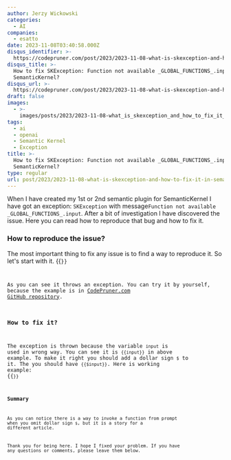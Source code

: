 ```yaml
---
author: Jerzy Wickowski
categories:
  - AI
companies:
  - esatto
date: 2023-11-08T03:40:58.000Z
disqus_identifier: >-
  https://codepruner.com/post/2023/2023-11-08-what-is-skexception-and-how-to-fix-it-in-semantickernel
disqus_title: >-
  How to fix SKException: Function not available _GLOBAL_FUNCTIONS_.input from
  SemanticKernel?
disqus_url: >-
  https://codepruner.com/post/2023/2023-11-08-what-is-skexception-and-how-to-fix-it-in-semantickernel
draft: false
images:
  - >-
    images/posts/2023/2023-11-08-what_is_skexception_and_how_to_fix_it_in_semantickernel.jpg
tags:
  - ai
  - openai
  - Semantic Kernel
  - Exception
title: >-
  How to fix SKException: Function not available _GLOBAL_FUNCTIONS_.input from
  SemanticKernel?
type: regular
url: post/2023/2023-11-08-what-is-skexception-and-how-to-fix-it-in-semantickernel
---
```


When I have created my 1st or 2nd semantic plugin for SemanticKernel I have got an exception: `SKException` with message`Function not available _GLOBAL_FUNCTIONS_.input`. After a bit of investigation I have discovered the issue. Here you can read how to reproduce that bug and how to fix it.

### How to reproduce the issue?
The most important thing to fix any issue is to find a way to reproduce it. So let's start with it. 
{{<code language="csharp" file="static/examples/CodePruner.Examples/CodePruner.Examples.AI.ExploreSemanticKernel/ExploringSemanticKernel.cs" region="throw_SKException_Function_not_available_GLOBAL_FUNCTIONS_input" >}}

As you can see it throws an exception. You can try it by yourself, because the example is in [CodePruner.com GitHub repository](https://github.com/jwickowski/codepruner.com). 


### How to fix it?
The exception is thrown because the variable `input` is used in wrong way. You can see it is `{{input}}` in above example. To make it right you should add a dollar sign `$` to it. The you should have `{{$input}}`.  Here is working example:
{{<code language="csharp" file="static/examples/CodePruner.Examples/CodePruner.Examples.AI.ExploreSemanticKernel/ExploringSemanticKernel.cs" region="fix_throw_SKException_Function_not_available_GLOBAL_FUNCTIONS_input" >}}

### Summary
As you can notice there is a way to invoke a function from prompt when you omit dollar sign `$`, but it is a story for a different article.

Thank you for being here. I hope I fixed your problem. If you have any questions or comments, please leave them below. 

